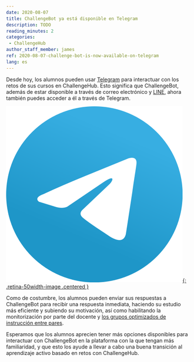 ```yaml
---
date: 2020-08-07
title: ChallengeBot ya está disponible en Telegram
description: TODO
reading_minutes: 2
categories:
 - ChallengeHub
author_staff_member: james
ref: 2020-08-07-challenge-bot-is-now-available-on-telegram
lang: es
---
```


Desde hoy, los alumnos pueden usar [Telegram](https://telegram.org) para interactuar con los retos de sus cursos en ChallengeHub.
Esto significa que ChallengeBot, además de estar disponible a través de correo electrónico y [LINE](https://line.me/es-MX/), ahora también puedes acceder a él a través de Telegram.

[![Telegram](/images/blog/2020-08-07-telegram.svg){: .retina-50width-image .centered }](https://telegram.org)

Como de costumbre, los alumnos pueden enviar sus respuestas a ChallengeBot para recibir una respuesta inmediata,
haciendo su estudio más eficiente y subiendo su motivación, así como habilitando la monitorización por parte del docente y [los grupos optimizados de instrucción entre pares]( /2020/04/10/announcing-study-teams/ ).

Esperamos que los alumnos aprecien tener más opciones disponibles para interactuar con ChallengeBot en la plataforma con la que tengan más familiaridad,
y que esto los ayude a llevar a cabo una buena transición al aprendizaje activo basado en retos con ChallengeHub.
